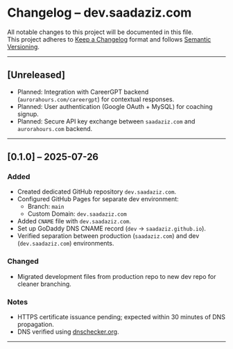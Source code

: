 # Changelog – dev.saadaziz.com

All notable changes to this project will be documented in this file.  
This project adheres to [Keep a Changelog](https://keepachangelog.com/en/1.0.0/) format and follows [Semantic Versioning](https://semver.org/).

---

## [Unreleased]
- Planned: Integration with CareerGPT backend (`aurorahours.com/careergpt`) for contextual responses.
- Planned: User authentication (Google OAuth + MySQL) for coaching signup.
- Planned: Secure API key exchange between `saadaziz.com` and `aurorahours.com` backend.

---

## [0.1.0] – 2025-07-26
### Added
- Created dedicated GitHub repository `dev.saadaziz.com`.
- Configured GitHub Pages for separate dev environment:
  - Branch: `main`
  - Custom Domain: `dev.saadaziz.com`
- Added `CNAME` file with `dev.saadaziz.com`.
- Set up GoDaddy DNS CNAME record (`dev` → `saadaziz.github.io`).
- Verified separation between production (`saadaziz.com`) and dev (`dev.saadaziz.com`) environments.

### Changed
- Migrated development files from production repo to new dev repo for cleaner branching.

### Notes
- HTTPS certificate issuance pending; expected within 30 minutes of DNS propagation.
- DNS verified using [dnschecker.org](https://dnschecker.org).

---

